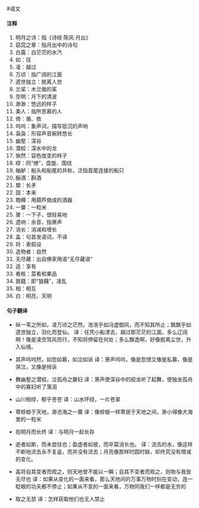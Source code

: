 #语文 
#### 注释
1. 明月之诗：指《诗经·陈风·月出》
2. 窈窕之章：指月出中的诗句
3. 白露：白茫茫的水汽
4. 如：往
5. 凌：越过
6. 万顷：指广阔的江面
7. 遗世独立：脱离人世
8. 兰桨：木兰做的桨
9. 空明：月下的清波
10. 渺渺：悠远的样子
11. 美人：指所思慕的人
12. 倚：循、依
13. 呜呜：象声词，描写低沉的声响
14. 袅袅：形容声音婉转悠长
15. 幽壑：深谷
16. 潜蛟：深水中的龙
17. 愀然：容色改变的样子
18. 缪：同“缭”，盘旋、围绕
19. 舳舻：船头和船尾的并称，泛指首尾连接的船只
20. 酾酒：斟酒
21. 槊：长矛
22. 固：本来
23. 匏樽：用葫芦做成的酒器
24. 一粟：一粒米
25. 骤：一下子，很轻易地
26. 遗响：余音，指箫声
27. 消长：消减和增长
28. 盖：句首发语词，不译
29. 将：表假设
30. 造物者：自然
31. 无尽藏：出自佛家用语“无尽藏语”
32. 适：享有
33. 肴核：菜肴和果品
34. 狼籍：即“狼藉”，凌乱
35. 相：相互
36. 白：明亮，天明

#### 句子翻译
- 纵一苇之所如，凌万顷之茫然。浩浩乎如冯虚御风，而不知其所止；飘飘乎如遗世独立，羽化而登仙。
译：任凭小船漂去，越过那茫茫的江面。多么辽阔啊！像是凌空驾风而行，不知将停留在何处；多么飘逸啊，好像脱离尘世，升入仙境。

- 其声呜呜然，如怨如慕，如泣如诉
译：箫声呜呜，像是怨恨又像是私募，像是哭泣，又像是倾诉

- 舞幽壑之潜蛟，泣孤舟之嫠妇
译：箫声使深谷中的蛟龙听了起舞，使独坐孤舟中的寡妇听了落泪

- 山川相缪，郁乎苍苍
译：山水环绕，一片苍翠

- 寄蜉蝣于天地，渺沧海之一粟
译：像蜉蝣一样寄居于天地之间，渺小得像大海里的一粒米

- 抱明月而长终
译：与明月一起长存

- 逝者如斯，而未尝往也；盈虚者如彼，而卒莫消长也。
译：流去的水，像这样不断地流去永不复返，而并没有流去；月亮像那样时圆时缺，却终究没有增减的变化。

- 盖将自其变者而观之，则天地曾不能以一瞬；自其不变者而观之，则物与我皆无尽也
译：如果从变化的一面来看，那么天地间的万事万物时刻在变动，连一眨眼的功夫都不停止；如果从不变的一面来看，万物同我们一样都是无穷的

- 取之无禁
译：怎样获取他们也无人禁止



